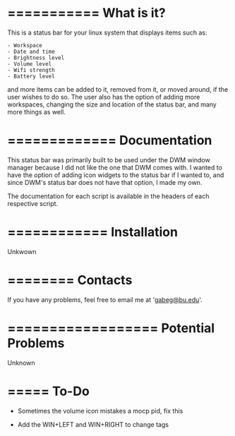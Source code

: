 ===========
What is it?
===========

This is a status bar for your linux system that displays items such as:
    
    - Workspace
    - Date and time
    - Brightness level
    - Volume level
    - Wifi strength
    - Battery level

and more items can be added to it, removed from it, or moved around, if the user
wishes to do so. The user also has the option of adding more workspaces, 
changing the size and location of the status bar, and many more things as well.



=============
Documentation
=============

This status bar was primarily built to be used under the DWM window manager 
because I did not like the one that DWM comes with. I wanted to have the 
option of adding icon widgets to the status bar if I wanted to, and since 
DWM's status bar does not have that option, I made my own.


The documentation for each script is available in the headers of each respective
script.



============
Installation
============

Unkwown



========
Contacts
========

If you have any problems, feel free to email me at 'gabeg@bu.edu'.



==================
Potential Problems
==================

Unknown



=====
To-Do
=====

- Sometimes the volume icon mistakes a mocp pid, fix this

- Add the WIN+LEFT and WIN+RIGHT to change tags